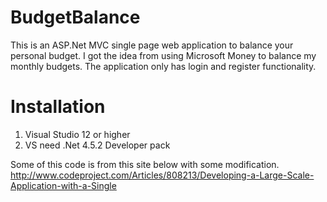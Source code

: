 # BudgetBalance
This is an ASP.Net MVC single page web application to balance your personal budget. I got the idea from using Microsoft Money to balance my monthly budgets. The application only has login and register functionality.

# Installation
  1. Visual Studio 12 or higher
  2. VS need .Net 4.5.2 Developer pack

Some of this code is from this site below with some modification.
http://www.codeproject.com/Articles/808213/Developing-a-Large-Scale-Application-with-a-Single